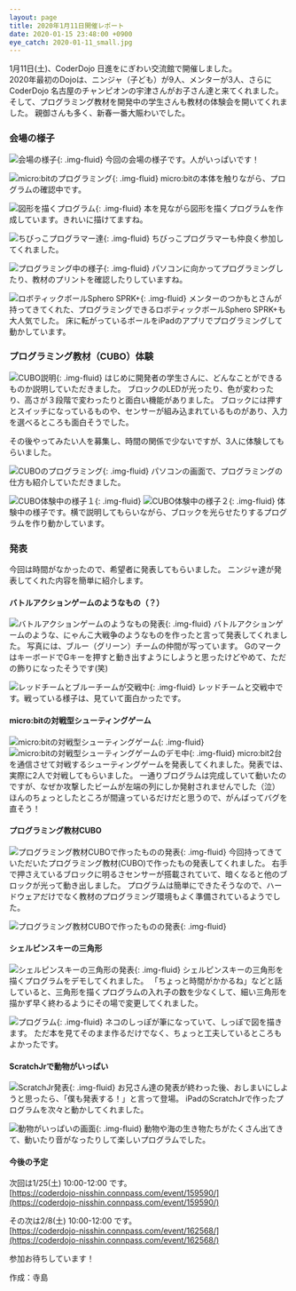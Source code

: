 ```yaml
---
layout: page
title: 2020年1月11日開催レポート
date: 2020-01-15 23:48:00 +0900
eye_catch: 2020-01-11_small.jpg
---
```

1月11日(土)、CoderDojo 日進をにぎわい交流館で開催しました。<br/>
2020年最初のDojoは、ニンジャ（子ども）が9人、メンターが3人、さらにCoderDojo 名古屋のチャンピオンの宇津さんがお子さん達と来てくれました。
そして、プログラミング教材を開発中の学生さんも教材の体験会を開いてくれました。
親御さんも多く、新春一番大賑わいでした。

### 会場の様子

![会場の様子](/assets/img/2020-01-11_0-1.jpg){: .img-fluid}
今回の会場の様子です。人がいっぱいです！

![micro:bitのプログラミング](/assets/img/2020-01-11_0-2.jpg){: .img-fluid}
micro:bitの本体を触りながら、プログラムの確認中です。

![図形を描くプログラム](/assets/img/2020-01-11_0-3.jpg){: .img-fluid}
本を見ながら図形を描くプログラムを作成しています。きれいに描けてますね。

![ちびっこプログラマー達](/assets/img/2020-01-11_0-4.jpg){: .img-fluid}
ちびっこプログラマーも仲良く参加してくれました。

![プログラミング中の様子](/assets/img/2020-01-11_0-5.jpg){: .img-fluid}
パソコンに向かってプログラミングしたり、教材のプリントを確認したりしていますね。

![ロボティックボールSphero SPRK+](/assets/img/2020-01-11_0-6.jpg){: .img-fluid}
メンターのつかもとさんが持ってきてくれた、プログラミングできるロボティックボールSphero SPRK+も大人気でした。
床に転がっているボールをiPadのアプリでプログラミングして動かしています。

### プログラミング教材（CUBO）体験

![CUBO説明](/assets/img/2020-01-11_C-1.jpg){: .img-fluid}
はじめに開発者の学生さんに、どんなことができるものか説明していただきました。
ブロックのLEDが光ったり、色が変わったり、高さが３段階で変わったりと面白い機能がありました。
ブロックには押すとスイッチになっているものや、センサーが組み込まれているものがあり、入力を選べるところも面白そうでした。

その後やってみたい人を募集し、時間の関係で少ないですが、3人に体験してもらいました。

![CUBOのプログラミング](/assets/img/2020-01-11_C-2.jpg){: .img-fluid}
パソコンの画面で、プログラミングの仕方も紹介していただきました。

![CUBO体験中の様子１](/assets/img/2020-01-11_C-3.jpg){: .img-fluid}
![CUBO体験中の様子２](/assets/img/2020-01-11_C-4.jpg){: .img-fluid}
体験中の様子です。横で説明してもらいながら、ブロックを光らせたりするプログラムを作り動かしています。

### 発表

今回は時間がなかったので、希望者に発表してもらいました。
ニンジャ達が発表してくれた内容を簡単に紹介します。

#### バトルアクションゲームのようなもの（？）

![バトルアクションゲームのようなもの発表](/assets/img/2020-01-11_1-1.jpg){: .img-fluid}
バトルアクションゲームのような、にゃんこ大戦争のようなものを作ったと言って発表してくれました。
写真には、ブルー（グリーン）チームの仲間が写っています。
GのマークはキーボードでGキーを押すと動き出すようにしようと思ったけどやめて、ただの飾りになったそうです(笑)

![レッドチームとブルーチームが交戦中](/assets/img/2020-01-11_1-2.jpg){: .img-fluid}
レッドチームと交戦中です。戦っている様子は、見ていて面白かったです。

#### micro:bitの対戦型シューティングゲーム

![micro:bitの対戦型シューティングゲーム](/assets/img/2020-01-11_2-1.jpg){: .img-fluid}
![micro:bitの対戦型シューティングゲームのデモ中](/assets/img/2020-01-11_2-2.jpg){: .img-fluid}
micro:bit2台を通信させて対戦するシューティングゲームを発表してくれました。発表では、実際に2人で対戦してもらいました。
一通りブログラムは完成していて動いたのですが、なぜか攻撃したビームが左端の列にしか発射されませんでした（泣）
ほんのちょっとしたところが間違っているだけだと思うので、がんばってバグを直そう！

#### プログラミング教材CUBO

![プログラミング教材CUBOで作ったものの発表](/assets/img/2020-01-11_3-1.jpg){: .img-fluid}
今回持ってきていただいたプログラミング教材(CUBO)で作ったもの発表してくれました。
右手で押さえているブロックに明るさセンサーが搭載されていて、暗くなると他のブロックが光って動き出しました。
プログラムは簡単にできたそうなので、ハードウェアだけでなく教材のプログラミング環境もよく準備されているようでした。

![プログラミング教材CUBOで作ったものの発表](/assets/img/2020-01-11_3-2.jpg){: .img-fluid}

#### シェルピンスキーの三角形

![シェルピンスキーの三角形の発表](/assets/img/2020-01-11_4-1.jpg){: .img-fluid}
シェルピンスキーの三角形を描くプログラムをデモしてくれました。
「ちょっと時間がかかるね」などと話していると、三角形を描くプログラムの入れ子の数を少なくして、細い三角形を描かず早く終わるようにその場で変更してくれました。

![プログラム](/assets/img/2020-01-11_4-2.jpg){: .img-fluid}
ネコのしっぽが筆になっていて、しっぽで図を描きます。
ただ本を見てそのまま作るだけでなく、ちょっと工夫しているところもよかったです。

#### ScratchJrで動物がいっぱい

![ScratchJr発表](/assets/img/2020-01-11_5-1.jpg){: .img-fluid}
お兄さん達の発表が終わった後、おしまいにしようと思ったら、「僕も発表する！」と言って登場。
iPadのScratchJrで作ったプログラムを次々と動かしてくれました。

![動物がいっぱいの画面](/assets/img/2020-01-11_5-2.jpg){: .img-fluid}
動物や海の生き物たちがたくさん出てきて、動いたり音がなったりして楽しいプログラムでした。

#### 今後の予定

次回は1/25(土) 10:00-12:00 です。<br />
[https://coderdojo-nisshin.connpass.com/event/159590/](https://coderdojo-nisshin.connpass.com/event/159590/)<br />

その次は2/8(土) 10:00-12:00 です。<br />
[https://coderdojo-nisshin.connpass.com/event/162568/](https://coderdojo-nisshin.connpass.com/event/162568/)<br />

参加お待ちしています！

作成：寺島
